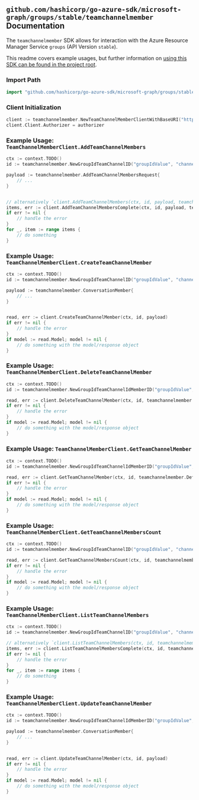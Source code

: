 
## `github.com/hashicorp/go-azure-sdk/microsoft-graph/groups/stable/teamchannelmember` Documentation

The `teamchannelmember` SDK allows for interaction with the Azure Resource Manager Service `groups` (API Version `stable`).

This readme covers example usages, but further information on [using this SDK can be found in the project root](https://github.com/hashicorp/go-azure-sdk/tree/main/docs).

### Import Path

```go
import "github.com/hashicorp/go-azure-sdk/microsoft-graph/groups/stable/teamchannelmember"
```


### Client Initialization

```go
client := teamchannelmember.NewTeamChannelMemberClientWithBaseURI("https://management.azure.com")
client.Client.Authorizer = authorizer
```


### Example Usage: `TeamChannelMemberClient.AddTeamChannelMembers`

```go
ctx := context.TODO()
id := teamchannelmember.NewGroupIdTeamChannelID("groupIdValue", "channelIdValue")

payload := teamchannelmember.AddTeamChannelMembersRequest{
	// ...
}


// alternatively `client.AddTeamChannelMembers(ctx, id, payload, teamchannelmember.DefaultAddTeamChannelMembersOperationOptions())` can be used to do batched pagination
items, err := client.AddTeamChannelMembersComplete(ctx, id, payload, teamchannelmember.DefaultAddTeamChannelMembersOperationOptions())
if err != nil {
	// handle the error
}
for _, item := range items {
	// do something
}
```


### Example Usage: `TeamChannelMemberClient.CreateTeamChannelMember`

```go
ctx := context.TODO()
id := teamchannelmember.NewGroupIdTeamChannelID("groupIdValue", "channelIdValue")

payload := teamchannelmember.ConversationMember{
	// ...
}


read, err := client.CreateTeamChannelMember(ctx, id, payload)
if err != nil {
	// handle the error
}
if model := read.Model; model != nil {
	// do something with the model/response object
}
```


### Example Usage: `TeamChannelMemberClient.DeleteTeamChannelMember`

```go
ctx := context.TODO()
id := teamchannelmember.NewGroupIdTeamChannelIdMemberID("groupIdValue", "channelIdValue", "conversationMemberIdValue")

read, err := client.DeleteTeamChannelMember(ctx, id, teamchannelmember.DefaultDeleteTeamChannelMemberOperationOptions())
if err != nil {
	// handle the error
}
if model := read.Model; model != nil {
	// do something with the model/response object
}
```


### Example Usage: `TeamChannelMemberClient.GetTeamChannelMember`

```go
ctx := context.TODO()
id := teamchannelmember.NewGroupIdTeamChannelIdMemberID("groupIdValue", "channelIdValue", "conversationMemberIdValue")

read, err := client.GetTeamChannelMember(ctx, id, teamchannelmember.DefaultGetTeamChannelMemberOperationOptions())
if err != nil {
	// handle the error
}
if model := read.Model; model != nil {
	// do something with the model/response object
}
```


### Example Usage: `TeamChannelMemberClient.GetTeamChannelMembersCount`

```go
ctx := context.TODO()
id := teamchannelmember.NewGroupIdTeamChannelID("groupIdValue", "channelIdValue")

read, err := client.GetTeamChannelMembersCount(ctx, id, teamchannelmember.DefaultGetTeamChannelMembersCountOperationOptions())
if err != nil {
	// handle the error
}
if model := read.Model; model != nil {
	// do something with the model/response object
}
```


### Example Usage: `TeamChannelMemberClient.ListTeamChannelMembers`

```go
ctx := context.TODO()
id := teamchannelmember.NewGroupIdTeamChannelID("groupIdValue", "channelIdValue")

// alternatively `client.ListTeamChannelMembers(ctx, id, teamchannelmember.DefaultListTeamChannelMembersOperationOptions())` can be used to do batched pagination
items, err := client.ListTeamChannelMembersComplete(ctx, id, teamchannelmember.DefaultListTeamChannelMembersOperationOptions())
if err != nil {
	// handle the error
}
for _, item := range items {
	// do something
}
```


### Example Usage: `TeamChannelMemberClient.UpdateTeamChannelMember`

```go
ctx := context.TODO()
id := teamchannelmember.NewGroupIdTeamChannelIdMemberID("groupIdValue", "channelIdValue", "conversationMemberIdValue")

payload := teamchannelmember.ConversationMember{
	// ...
}


read, err := client.UpdateTeamChannelMember(ctx, id, payload)
if err != nil {
	// handle the error
}
if model := read.Model; model != nil {
	// do something with the model/response object
}
```
